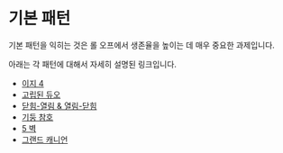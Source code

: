# 기본 패턴

기본 패턴을 익히는 것은 롤 오프에서 생존율을 높이는 데 매우 중요한 과제입니다.

아래는 각 패턴에 대해서 자세히 설명된 링크입니다.

* [이지 4](./easy-4.md)
* [고립된 듀오](./isolated-duo.md)
* [닫힘-열림 & 열림-닫힘](./closed-open-open-closed.md)
* [기둥 참호](./pillar-trench.md)
* [5 벽](./5-waller.md)
* [그랜드 캐니언](./grand-canyon.md)
